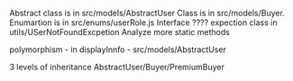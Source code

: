 Abstract class is in src/models/AbstractUser
Class is in src/models/Buyer.
Enumartion is in src/enums/userRole.js
Interface ????
expection class in utils/USerNotFoundExcpetion
Analyze more static methods

polymorphism - in displayInnfo - src/models/AbstractUser

3 levels of inheritance AbstractUser/Buyer/PremiumBuyer